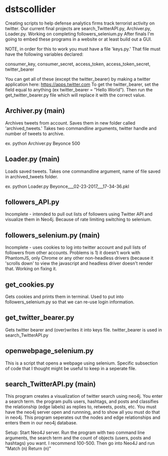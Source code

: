 # dstscollider
Creating scripts to help defense analytics firms track terrorist activity on twitter.
Our current final projects are search_TwitterAPI.py, Archiver.py, Loader.py. Working on completing followers_selenium.py
After finals I'm going to embed these programs in a website or at least build out a GUI.

NOTE, in order for this to work you must have a file 'keys.py.' That file must have the following variables declared:

consumer_key, consumer_secret, access_token, access_token_secret, twitter_bearer

You can get all of these (except the twitter_bearer) by making a twitter application  here: https://apps.twitter.com
To get the twitter_bearer, set the field equal to anything (ex twitter_bearer = "Hello World"). Then run the get_twitter_bearer.py file which will replace it with the correct value.

## Archiver.py (main)
Archives tweets from account. Saves them in new folder called 'archived_tweets.'
Takes two commandline arguments, twitter handle and number of tweets to archive.

ex. python Archiver.py Beyonce 500

## Loader.py (main)
Loads saved tweets. 
Takes one commandline argument, name of file saved in archived_tweets folder.

ex. python Loader.py Beyonce___02-23-2017___17-34-36.pkl

## followers_API.py	
Incomplete - intended to pull out lists of followers using Twitter API and visualize them in Neo4j. Because of rate limiting switching to selenium.

## followers_selenium.py (main)
Incomplete - uses cookies to log into twitter account and pull lists of followers from other accounts. Problems is 1) it doesn't work with PhantomJS, only Chrome or any other non-headless drivers (because it 'scrolls down' to view the javascript and headless driver doesn't render that. Working on fixing it.

## get_cookies.py
Gets cookies and prints them in terminal. Used to put into followers_selenium.py so that we can re-use login information.

## get_twitter_bearer.py
Gets twitter bearer and (over)writes it into keys file. twitter_bearer is used in search_TwitterAPI.py

## openwebpage_selenium.py
This is a script that opens a webpage using selenium. Specific subsection of code that I thought might be useful to keep in a seperate file.

## search_TwitterAPI.py (main)
This program creates a visualization of twitter search using neo4j. You enter a search term. the program pulls users, hashtags, and posts and classifies the relationship (edge labels) as replies to, retweets, posts, etc. You must have the neo4j server open and runnning, and to show all you must do that in neo4j. This program seperates out the nodes and edge relationships and enters them in our neo4j database.

Setup: Start Neo4J server. Run the program with two command line arguments, the search term and the count of objects (users, posts and hashtags) you want. I recommend 100-500. Then go into Neo4J and run "Match (n) Return (n)"
